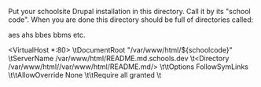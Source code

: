 Put your schoolsite Drupal installation in this directory. Call it by its "school code".
When you are done this directory should be full of directories called:

aes
ahs
bbes
bbms
etc.

<VirtualHost *:80>
\tDocumentRoot "/var/www/html/${schoolcode}"
\tServerName /var/www/html/README.md.schools.dev
\t<Directory /var/www/html//var/www/html/README.md/>
\t\tOptions FollowSymLinks
\t\tAllowOverride None
\t\tRequire all granted
\t</Directory>
</VirtualHost>

